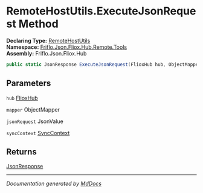 ﻿<!--  
  <auto-generated>   
    The contents of this file were generated by a tool.  
    Changes to this file may be list if the file is regenerated  
  </auto-generated>   
-->

# RemoteHostUtils.ExecuteJsonRequest Method

**Declaring Type:** [RemoteHostUtils](../index.md)  
**Namespace:** [Friflo.Json.Fliox.Hub.Remote.Tools](../../index.md)  
**Assembly:** Friflo.Json.Fliox.Hub

```csharp
public static JsonResponse ExecuteJsonRequest(FlioxHub hub, ObjectMapper mapper, in JsonValue jsonRequest, SyncContext syncContext);
```

## Parameters

`hub`  [FlioxHub](../../../../Host/FlioxHub/index.md)

`mapper`  ObjectMapper

`jsonRequest`  JsonValue

`syncContext`  [SyncContext](../../../../Host/SyncContext/index.md)

## Returns

[JsonResponse](../../JsonResponse/index.md)

___

*Documentation generated by [MdDocs](https://github.com/ap0llo/mddocs)*
